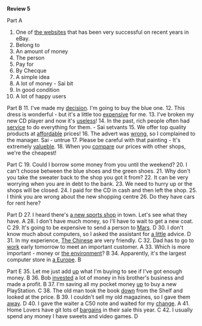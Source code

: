 **Review 5**

Part A
1. One of <u>the websites</u> that has been very successful on recent years in eBay.
2. Belong to
3. An amount of money
4. The person
5. Pay for
6. By Checque
7. A simple idea
8. A lot of money - Sai bit
9. In good condition
10. A lot of happy users

Part B
11. I've made my <u>decision</u>. I'm going to buy the blue one.
12. This dress is wonderful - but it's a little too <u>expensive</u> for me.
13. I've broken my new CD player and now it's <u>useless</u>!
14. In the past, rich people often had <u>service</u> to do everything for them. - Sai setvants
15. We offer top quality products at <u>affordable</u> prices!
16. The advert was <u>wrong</u>, so I complained to the manager. Sai - untrue
17. Please be careful with that painting - It's extremely <u>valueble</u>.
18. When you <u>compare</u> our prices with other shops, we're the cheapest!

Part C
19. Could I borrow some money from you until the weekend?
20. I can't choose between the blue shoes and the green shoes.
21. Why don't you take the sweater back to the shop you got it from?
22. It can be very worrying when you are in debt to the bank.
23. We need to hurry up or the shops will be closed.
24. I paid for the CD in cash and then left the shop.
25. I think you are wrong about the new shopping centre
26. Do they have cars for rent here?

Part D
27. I heard there's <u>a new sports shop</u> in town. Let's see what they have. A
28. I don't have much money, so I'll have to wait to get a new coat. C
29. It's going to be expensive to send a person to <u>Mars</u>. D
30. I don't know much about computers, so I asked the assistant for <u>a little</u> advice. D
31. In my experience, <u>The Chinese</u> are very friendly. C
32. Dad has to go to <u>work</u> early tomorrow to meet an important customer. A
33. Which is more important - money or <u>the environment</u>? B
34. Apparently, it's the largest computer store in <u>a Europe</u>. B

Part E
35. Let me just add <u>up</u> what I'm buying to see if I've got enough money. B
36. Bob <u>invested</u> a lot of money in his brother's business and made a profit. B
37. I'm saving all my pocket money <u>up</u> to buy a new PlayStation. C
38. The old man took the book <u>down</u> from the Shelf and looked at the price. B
39. I couldn't sell my old magazines, so I gave them <u>away</u>. D
40. I gave the waiter a C50 note and waited for my <u>change</u>. A
41. Home Lovers have git lots of <u>bargains</u> in their sale this year. C
42. I usually spend any money I have <u></u> sweets and video games. D
